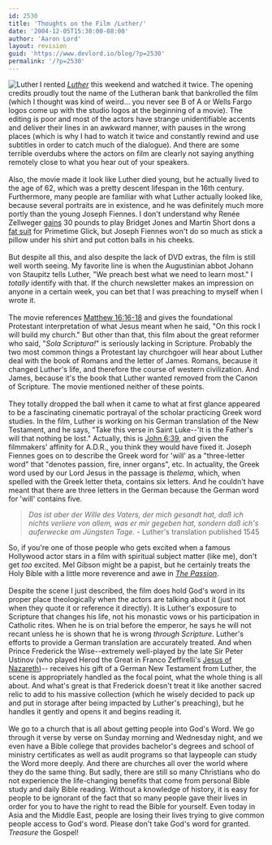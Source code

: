 ```yaml
---
id: 2530
title: 'Thoughts on the Film /Luther/'
date: '2004-12-05T15:30:00-08:00'
author: 'Aaron Lord'
layout: revision
guid: 'https://www.devlord.io/blog/?p=2530'
permalink: '/?p=2530'
---
```


<a href="http://www.amazon.com/exec/obidos/ASIN/B0002C9D9U/lbmusic"><img align="left" alt="Luther" border="0" src="http://images.amazon.com/images/P/B0002C9D9U.01._SCMZZZZZZZ_.jpg" /></a> I rented <a href="http://www.amazon.com/exec/obidos/ASIN/B0002C9D9U/lbmusic"><i>Luther</i></a> this weekend and watched it twice.  The opening credits proudly tout the name of the Lutheran bank that bankrolled the film (which I thought was kind of weird...  you never see B of A or Wells Fargo logos come up with the studio logos at the beginning of a movie).  The editing is poor and most of the actors have strange unidentifiable accents and deliver their lines in an awkward manner, with pauses in the wrong places (which is why I had to watch it twice and constantly rewind and use subtitles in order to catch much of the dialogue).  And there are some terrible overdubs where the actors on film are clearly not saying anything remotely close to what you hear out of your speakers.<br /><br />Also, the movie made it look like Luther died young, but he actually lived to the age of 62, which was a pretty descent lifespan in the 16th century.  Furthermore, many people are familiar with what Luther actually looked like, because several portraits are in existence, and he was definitely much more portly than the young Joseph Fiennes.  I don't understand why Renée Zellweger <a href="http://www.greencine.com/list?action=viewList&amp;listID=4400" target="_blank" rel="noopener">gains</a> 30 pounds to play Bridget Jones and Martin Short dons a <a href="http://www.freep.com/entertainment/movies/pad24_20010724.htm" target="_blank" rel="noopener">fat suit</a> for Primetime Glick, but Joseph Fiennes won't do so much as stick a pillow under his shirt and put cotton balls in his cheeks.<br /><br />But despite all this, and also despite the lack of DVD extras, the film is still well worth seeing.  My favorite line is when the Augustinian abbot Johann von Staupitz tells Luther, "We preach best what we need to learn most."  I <i>totally</i> identify with that.  If the church newsletter makes an impression on anyone in a certain week, you can bet that I was preaching to myself when I wrote it.<br /><br />The movie references <a href="http://www.biblegateway.com/cgi-bin/bible?language=english&amp;passage=Matthew+16%3A16-18&amp;version=ESV" target="_blank" rel="noopener">Matthew 16:16-18</a> and gives the foundational Protestant interpretation of what Jesus meant when he said, "On this rock I will build my church."  But other than that, this film about the great reformer who said, "<i>Sola Scriptura!</i>" is seriously lacking in Scripture.  Probably the two most common things a Protestant lay churchgoer will hear about Luther deal with the book of Romans and the letter of James.  Romans, because it changed Luther's life, and therefore the course of western civilization.  And James, because it's the book that Luther wanted removed from the Canon of Scripture.  The movie mentioned neither of these points.<br /><br />They totally dropped the ball when it came to what at first glance appeared to be a fascinating cinematic portrayal of the scholar practicing Greek word studies.  In the film, Luther is working on his German translation of the New Testament, and he says, "Take this verse in Saint Luke--'It is the Father's will that nothing be lost."  Actually, this is <a href="http://www.biblegateway.com/cgi-bin/bible?language=english&amp;version=NKJV&amp;passage=John+6%3A39&amp;x=0&amp;y=0" target="_blank" rel="noopener">John 6:39</a>, and given the filmmakers' affinity for A.D.R., you think they would have fixed it.  Joseph Fiennes goes on to describe the Greek word for 'will' as a "three-letter word" that "denotes passion, fire, inner organs", etc.  In actuality, the Greek word used by our Lord Jesus in the passage is <i>thelema</i>, which, when spelled with the Greek letter theta, contains six letters.  And he couldn't have meant that there are three letters in the German because the German word for 'will' contains five.<br /><blockquote><i>Das ist aber der Wille des Vaters, der mich gesandt hat, daß ich nichts verliere von allem, was er mir gegeben hat, sondern daß ich's auferwecke am Jüngsten Tage.</i> - Luther's translation published 1545</blockquote>So, if you're one of those people who gets excited when a famous Hollywood actor stars in a film with spiritual subject matter (like me), don't get <i>too</i> excited.  Mel Gibson might be a papist, but he certainly treats the Holy Bible with a little more reverence and awe in <a href="http://www.amazon.com/exec/obidos/ASIN/B00028HBKM/lbmusic"><i>The Passion</i></a>.<br /><br />Despite the scene I just described, the film does hold God's word in its proper place theologically when the actors are talking about it (just not when they quote it or reference it directly).  It is Luther's exposure to Scripture that changes his life, not his monastic vows or his participation in Catholic rites.  When he is on trial before the emperor, he says he will not recant unless he is shown that he is wrong <i>through Scripture</i>.  Luther's efforts to provide a German translation are accurately treated.  And when Prince Frederick the Wise--extremely well-played by the late Sir Peter Ustinov (who played Herod the Great in Franco Zeffirelli's <a href="http://www.blogger.com/post-edit.g?blogID=2602771351651662379&amp;postID=3039143305317076806">Jesus of Nazareth</a>)-- receives his gift of a German New Testament from Luther, the scene is appropriately handled as the focal point, what the whole thing is all about.  And what's great is that Frederick doesn't treat it like another sacred relic to add to his massive collection (which he wisely decided to pack up and put in storage after being impacted by Luther's preaching), but he handles it gently and opens it and begins reading it.<br /><br />We go to a church that is all about getting people into God's Word.  We go through it verse by verse on Sunday morning and Wednesday night, and we even have a Bible college that provides bachelor's degrees and school of ministry certificates as well as audit programs so that laypeople can study the Word more deeply.  And there are churches all over the world where they do the same thing.  But sadly, there are still so many Christians who do not experience the life-changing benefits that come from personal Bible study and daily Bible reading.  Without a knowledge of history, it is easy for people to be ignorant of the fact that so many people gave their lives in order for you to have the right to read the Bible for yourself.  Even today in Asia and the Middle East, people are losing their lives trying to give common people access to God's word.  Please don't take God's word for granted.  <i>Treasure</i> the Gospel!<div class="blogger-post-footer"></div>